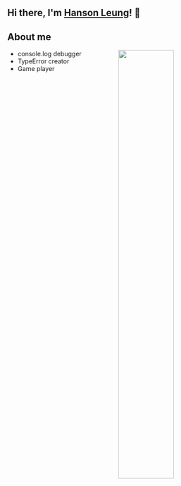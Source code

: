 ## Hi there, I'm [Hanson Leung](https://mrhanson.github.io/memo)! 👋

## About me 
 <img style="width: 50%" align="right" src = "https://github-readme-stats.vercel.app/api?username=mrhanson&show_icons=true&&line_height=33&hide_border=true&count_private=true&theme=graywhite ">
 
 - console.log debugger
 - TypeError creator
 - Game player
